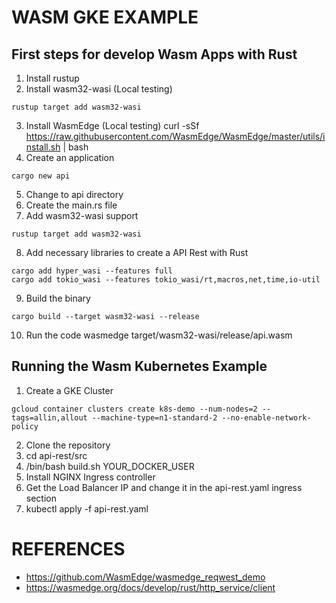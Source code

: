 # WASM GKE EXAMPLE

## First steps for develop Wasm Apps with Rust
1. Install rustup
2. Install wasm32-wasi (Local testing)
```
rustup target add wasm32-wasi
```
3. Install WasmEdge (Local testing)
curl -sSf https://raw.githubusercontent.com/WasmEdge/WasmEdge/master/utils/install.sh | bash
4. Create an application
```
cargo new api
```
5. Change to api directory
6. Create the main.rs file
7. Add wasm32-wasi support
```
rustup target add wasm32-wasi
```
8. Add necessary libraries to create a API Rest with Rust
```
cargo add hyper_wasi --features full
cargo add tokio_wasi --features tokio_wasi/rt,macros,net,time,io-util
```
9. Build the binary
```
cargo build --target wasm32-wasi --release
```
10. Run the code
wasmedge target/wasm32-wasi/release/api.wasm

## Running the Wasm Kubernetes Example
1. Create a GKE Cluster
```
gcloud container clusters create k8s-demo --num-nodes=2 --tags=allin,allout --machine-type=n1-standard-2 --no-enable-network-policy
```
2. Clone the repository
3. cd api-rest/src
4. /bin/bash build.sh YOUR_DOCKER_USER
5. Install NGINX Ingress controller
6. Get the Load Balancer IP and change it in the api-rest.yaml ingress section
5. kubectl apply -f api-rest.yaml

# REFERENCES
- https://github.com/WasmEdge/wasmedge_reqwest_demo
- https://wasmedge.org/docs/develop/rust/http_service/client